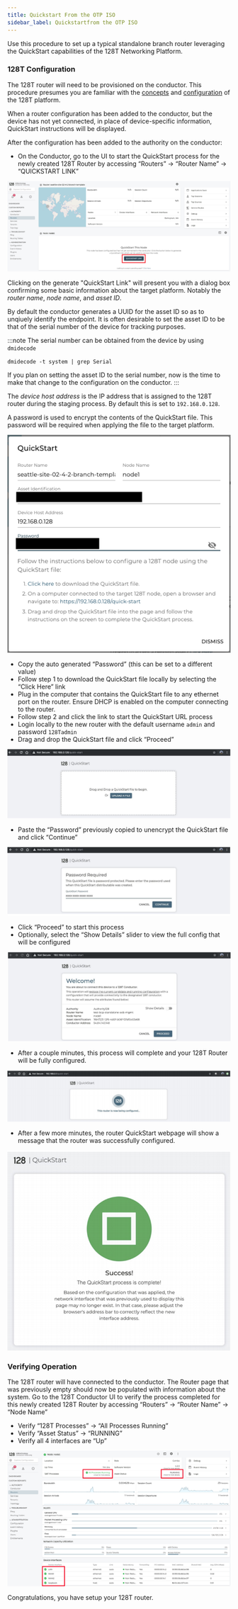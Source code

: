 ```yaml
---
title: Quickstart From the OTP ISO
sidebar_label: Quickstartfrom the OTP ISO
---
```


Use this procedure to set up a typical standalone branch router leveraging the QuickStart capabilities of the 128T Networking Platform.

### 128T Configuration

The 128T router will need to be provisioned on the conductor.  This procedure presumes you are familiar with the [concepts](concepts_glossary.md) and [configuration](config_basics.md) of the 128T platform.

When a router configuration has been added to the conductor, but the device has not yet connected, in place of device-specific information, QuickStart instructions will be displayed.

After the configuration has been added to the authority on the conductor:

- On the Conductor, go to the UI to start the QuickStart process for the newly created 128T Router by accessing “Routers” -> “Router Name” -> “QUICKSTART LINK”

![QuickStart Generate QuickStart Link](/img/intro_ztp_quickstart_server_2.png)

Clicking on the generate "QuickStart Link" will present you with a dialog box confirming some basic information about the target platform. Notably the *router name*, *node name*, and *asset ID*.

By default the conductor generates a UUID for the asset ID so as to unqiuely identify the endpoint. It is often desirable to set the asset ID to be that of the serial number of the device for tracking purposes.

:::note
The serial number can be obtained from the device by using `dmidecode`
```
dmidecode -t system | grep Serial
```
If you plan on setting the asset ID to the serial number, now is the time to make that change to the configuration on the conductor.
:::

The *device host address* is the IP address that is assigned to the 128T router during the staging process.  By default this is set to `192.168.0.128`.

A password is used to encrypt the contents of the QuickStart file.  This password will be required when applying the file to the target platform.

<p align="center"><img src="/img/intro_ztp_quickstart_server_3.png" alt="QuickStart Link Generation"/></p>

- Copy the auto generated “Password” (this can be set to a different value)
- Follow step 1 to download the QuickStart file locally by selecting the “Click Here” link
- Plug in the computer that contains the QuickStart file to any ethernet port on the router. Ensure DHCP is enabled on the computer connecting to the router.
- Follow step 2 and click the link to start the QuickStart URL process
- Login locally to the new router with the default username `admin` and password `128Tadmin`
- Drag and drop the QuickStart file and click “Proceed”

![QuickStart file upload](/img/intro_ztp_quickstart_client_1.png)

- Paste the “Password” previously copied to unencrypt the QuickStart file and click “Continue”

![QuickStart Password Field](/img/intro_ztp_quickstart_client_2.png)

- Click “Proceed” to start this process
- Optionally, select the “Show Details” slider to view the full config that will be configured

![QuickStart File Accepted](/img/intro_ztp_quickstart_client_3.png)

- After a couple minutes, this process will complete and your 128T Router will be fully configured.

![QuickStart Working](/img/intro_ztp_quickstart_client_4.png)

- After a few more minutes, the router QuickStart webpage will show a message that the router was successfully configured.

![QuickStart Success](/img/intro_ztp_quickstart_client_5.png)

### Verifying Operation
The 128T router will have connected to the conductor.  The Router page that was previously empty should now be populated with information about the system.  Go to the 128T Conductor UI to verify the process completed for this newly created 128T Router by accessing “Routers” -> “Router Name” -> “Node Name”
- Verify “128T Processes” -> “All Processes Running”
- Verify “Asset Status” -> “RUNNING”
- Verify all 4 interfaces are “Up”

![QuickStart Verification](/img/intro_ztp_quickstart_verification.png)

Congratulations, you have setup your 128T router.